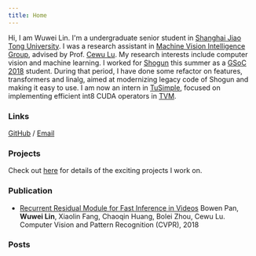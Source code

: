 ```yaml
---
title: Home
---
```


Hi, I am Wuwei Lin. 
I'm a undergraduate senior student in [Shanghai Jiao Tong University](http://en.sjtu.edu.cn).
I was a research assistant in [Machine Vision Intelligence Group](http://mvig.sjtu.edu.cn), advised by Prof. [Cewu Lu](http://mvig.sjtu.edu.cn/).
My research interests include computer vision and machine learning.
I worked for [Shogun](http://shogun.ml) this summer as a [GSoC 2018](https://summerofcode.withgoogle.com/projects/6031654070517760/) student.
During that period, I have done some refactor on features, transformers and linalg, aimed at modernizing legacy code of Shogun and making it easy to use.
I am now an intern in [TuSimple](http://www.tusimple.com/index-en.html), focused on implementing efficient int8 CUDA operators in [TVM](https://github.com/dmlc/tvm).
### Links
[GitHub](https://github.com/vinx13) / [Email](mailto:vincentl13x@gmail.com)

### Projects
Check out [here](/project) for details of the exciting projects I work on.

### Publication
* [Recurrent Residual Module for Fast Inference in Videos](http://openaccess.thecvf.com/content_cvpr_2018/papers/Pan_Recurrent_Residual_Module_CVPR_2018_paper.pdf)
Bowen Pan, **Wuwei Lin**, Xiaolin Fang, Chaoqin Huang, Bolei Zhou, Cewu Lu. 
Computer Vision and Pattern Recognition (CVPR), 2018 

### Posts

